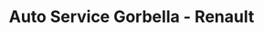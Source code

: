 ---
title: "Auto Service Gorbella - Renault"
url: /nice/auto-service-gorbella-renault/
shop: Autowerkstatt
---